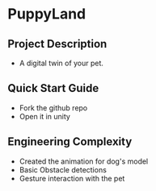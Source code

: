 # PuppyLand

## Project Description
- A digital twin of your pet.

## Quick Start Guide 
- Fork the github repo
- Open it in unity

## Engineering Complexity
- Created the animation for dog's model
- Basic Obstacle detections
- Gesture interaction with the pet
